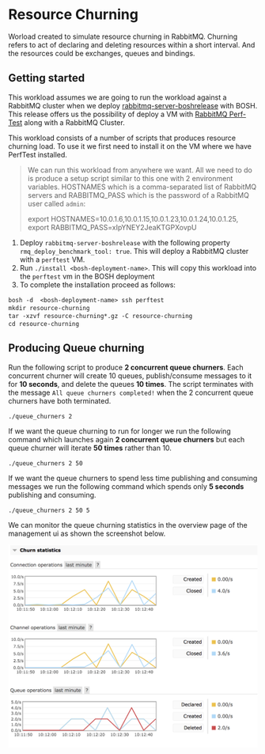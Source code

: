 # Resource Churning

Worload created to simulate resource churning in RabbitMQ. Churning refers to act of declaring and deleting resources within a short interval. And the resources could be exchanges, queues and bindings.

## Getting started

This workload assumes we are going to run the workload against a RabbitMQ cluster when we deploy
[rabbitmq-server-boshrelease](https://github.com/rabbitmq/rabbitmq-server-boshrelease) with BOSH. This release offers us the possibility of deploy a VM with [RabbitMQ Perf-Test](https://github.com/rabbitmq/rabbitmq-perf-test) along with a RabbitMQ Cluster.

This workload consists of a number of scripts that produces resource churning load. To use it we first need to install it on the VM where we have PerfTest installed.

> We can run this workload from anywhere we want. All we need to do is produce a setup script similar to this one with 2 environment variables. HOSTNAMES which is a comma-separated list of RabbitMQ servers and RABBITMQ_PASS which is the password of a RabbitMQ user called `admin`:
>
> export HOSTNAMES=10.0.1.6,10.0.1.15,10.0.1.23,10.0.1.24,10.0.1.25,  
> export RABBITMQ_PASS=xIpYNEY2JeaKTGPXovpU


1. Deploy `rabbitmq-server-boshrelease` with the following property `rmq_deploy_benchmark_tool: true`. This will deploy a RabbitMQ cluster with a `perftest` VM.
2. Run `./install <bosh-deployment-name>`. This will copy this workload into the `perftest` vm in the BOSH deployment
3. To complete the installation proceed as follows:
  ```
  bosh -d  <bosh-deployment-name> ssh perftest
  mkdir resource-churning
  tar -xzvf resource-churning*.gz -C resource-churning
  cd resource-churning
  ```


## Producing Queue churning

Run the following script to produce **2 concurrent queue churners**. Each concurrent churner will create 10 queues, publish/consume messages to it for **10 seconds**, and delete the queues **10 times**. The script terminates with the message `All queue churners completed!` when the 2 concurrent queue churners have both terminated.
```
./queue_churners 2
```

If we want the queue churning to run for longer we run the following command which launches again **2 concurrent queue churners** but each queue churner will iterate **50 times** rather than 10.
```
./queue_churners 2 50
```

If we want the queue churners to spend less time publishing and consuming messages we run the following command which spends only **5 seconds** publishing and consuming.
```
./queue_churners 2 50 5
```

We can monitor the queue churning statistics in the overview page of the management ui as shown the screenshot below.

![Churning stats](churn_stats.png)
